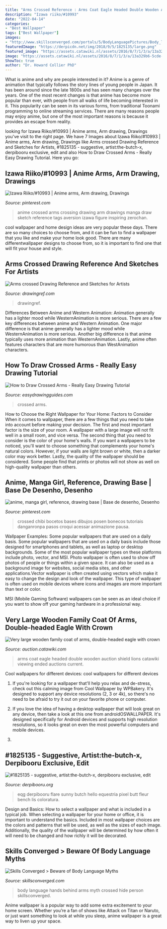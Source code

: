 ```yaml
---
title: "Arms Crossed Reference : Arms Coat Eagle Headed Double Wooden Auction Shield Lions Catawiki Viewing Ended Auctions Current"
description: "Izawa riiko/#10993"
date: "2022-04-14"
categories:
- "Best Wallpaper"
tags: ["Best Wallpaper"]
images:
- "http://www.skillsconverged.com/portals/5/BodyLanguagePictures/Body_language_myth_hands_behind.jpg"
featuredImage: "https://derpicdn.net/img/2018/9/5/1825135/large.png"
featured_image: "https://assets.catawiki.nl/assets/2016/8/7/1/3/a/13a329b6-5cde-11e6-9ecb-29a053d35071.jpg"
image: "https://assets.catawiki.nl/assets/2016/8/7/1/3/a/13a329b6-5cde-11e6-9ecb-29a053d35071.jpg"
ShowToc: true
author: "Dr. Howard Collier PhD"
---
```



What is anime and why are people interested in it?
Anime is a genre of animation that typically follows the story lines of young people in Japan. It has been around since the late 1800s and has seen many changes over the years. One of the most recent changes is that anime has become more popular than ever, with people from all walks of life becoming interested in it. This popularity can be seen in its various forms, from traditional Toonami programming to online streaming services. There are many reasons people may enjoy anime, but one of the most important reasons is because it provides an escape from reality.

	

		
looking for Izawa Riiko/#10993 | Anime arms, Arm drawing, Drawings you've visit to the right page. We have 7 Images about Izawa Riiko/#10993 | Anime arms, Arm drawing, Drawings like Arms crossed Drawing Reference and Sketches for Artists, #1825135 - suggestive, artist:the-butch-x, derpibooru exclusive, edit and also How to Draw Crossed Arms - Really Easy Drawing Tutorial. Here you go:
		
    
## Izawa Riiko/#10993 | Anime Arms, Arm Drawing, Drawings

<img loading=lazy src="https://i.pinimg.com/originals/af/64/cd/af64cd8ba1c41ac96cb25484b41406f5.jpg" onerror="this.onerror=null;this.src='https://tse2.mm.bing.net/th?id=OIP._gBzVO_qXd8aE4lUSdXueAHaLT&amp;pid=15.1';" alt="Izawa Riiko/#10993 | Anime arms, Arm drawing, Drawings">

_Source: pinterest.com_

>anime crossed arms crossing drawing arm drawings manga draw sketch reference tags aversion izawa figure inspiring zerochan. 

	

cool wallpaper and home design ideas are very popular these days. There are so many choices to choose from, and it can be fun to find a wallpaper that you like and make your home look good. There are many differentwallpaper designs to choose from, so it is important to find one that will fit your house and style.

    
## Arms Crossed Drawing Reference And Sketches For Artists

<img loading=lazy src="https://drawingref.com/wp-content/uploads/2021/03/arms_crossed_drawing_reference1-731x1024.jpg" onerror="this.onerror=null;this.src='https://tse1.mm.bing.net/th?id=OIP.x_Gywz6ASrM3N4Ac-uHpwgHaKX&amp;pid=15.1';" alt="Arms crossed Drawing Reference and Sketches for Artists">

_Source: drawingref.com_

>drawingref. 

	

Differences Between Anime and Western Animation: Animation generally has a lighter mood while WesternAnimation is more serious.
There are a few key differences between anime and Western Animation. One major difference is that anime generally has a lighter mood while WesternAnimation is more serious. Another big difference is that anime typically uses more animation than WesternAnimation. Lastly, anime often features characters that are more humorous than WestAnimation characters.

    
## How To Draw Crossed Arms - Really Easy Drawing Tutorial

<img loading=lazy src="https://easydrawingguides.com/wp-content/uploads/2020/06/Crossed-Arm-Step-06.png" onerror="this.onerror=null;this.src='https://tse4.mm.bing.net/th?id=OIP.0WH0VF1tsbjAQd2tWgTPyQHaHY&amp;pid=15.1';" alt="How to Draw Crossed Arms - Really Easy Drawing Tutorial">

_Source: easydrawingguides.com_

>crossed arms. 

	

How to Choose the Right Wallpaper for Your Home: Factors to Consider
When it comes to wallpaper, there are a few things that you need to take into account before making your decision. The first and most important factor is the size of your room. A wallpaper with a large image will not fit well in a small room, and vice versa. 
The second thing that you need to consider is the color of your home's walls. If you want a wallpapers to be noticed, you'll want to choose something that complements your home's natural colors. However, if your walls are light brown or white, then a darker color may work better. 
Lastly, the quality of the wallpaper should be considered. Some people find that prints or photos will not show as well on high-quality wallpaper than others.

    
## Anime, Manga Girl, Reference, Drawing Base | Base De Desenho, Desenho

<img loading=lazy src="https://i.pinimg.com/736x/5b/46/a6/5b46a677471da3b5828b3917787eef07.jpg" onerror="this.onerror=null;this.src='https://tse1.mm.bing.net/th?id=OIP.iK0IkgCzSgViQZz10stueQHaKW&amp;pid=15.1';" alt="anime, manga girl, reference, drawing base | Base de desenho, Desenho">

_Source: pinterest.com_

>crossed chibi bocetos bases dibujos posen bonecos tutoriais danganronpa pasos croqui acessar animazione pausa. 

	

Wallpaper Examples: Some popular wallpapers that are used on a daily basis.
Some popular wallpapers that are used on a daily basis include those designed for smartphones and tablets, as well as laptop or desktop backgrounds. Some of the most popular wallpaper types on these platforms include photo, vector, and MSI. 
Photo wallpaper is often used to show off photos of people or things within a given space. It can also be used as a background image for websites, social media sites, and other applications.Vector wallpaper is often created using vectors which make it easy to change the design and look of the wallpaper. This type of wallpaper is often used on mobile devices where icons and images are more important than text or color. 

MSI (Mobile Gaming Software) wallpapers can be seen as an ideal choice if you want to show off your gaming hardware in a professional way.

    
## Very Large Wooden Family Coat Of Arms, Double-headed Eagle With Crown

<img loading=lazy src="https://assets.catawiki.nl/assets/2016/8/7/1/3/a/13a329b6-5cde-11e6-9ecb-29a053d35071.jpg" onerror="this.onerror=null;this.src='https://tse2.mm.bing.net/th?id=OIP.2uSvHOjfVNS_mBELGcNddgHaJ4&amp;pid=15.1';" alt="Very large wooden family coat of arms, double-headed eagle with crown">

_Source: auction.catawiki.com_

>arms coat eagle headed double wooden auction shield lions catawiki viewing ended auctions current. 

	

Cool wallpapers for different devices:
cool wallpapers for different devices 

1. If you're looking for a wallpaper that'll help you relax and de-stress, check out this calming image from Cool Wallpaper by WPBakery. It's designed to support any device resolutions (2, 3 or 4k), so there's no need to be afraid to try it out on your favorite phone or computer.

2. If you love the idea of having a desktop wallpaper that will look great on any device, then take a look at this one from androidOSWALLPAPER. It's designed specifically for Android devices and supports high resolution resolutions, so it looks great on even the most powerful computers and mobile devices.

3.

    
## #1825135 - Suggestive, Artist:the-butch-x, Derpibooru Exclusive, Edit

<img loading=lazy src="https://derpicdn.net/img/2018/9/5/1825135/large.png" onerror="this.onerror=null;this.src='https://tse1.mm.bing.net/th?id=OIP.GI5Bofq72__cRDz6uZKLUQHaCV&amp;pid=15.1';" alt="#1825135 - suggestive, artist:the-butch-x, derpibooru exclusive, edit">

_Source: derpibooru.org_

>eqg derpibooru flare sunny butch hello equestria pixel butt fleur bench lis coloratura. 

	

Design and Basics: How to select a wallpaper and what is included in a typical job.
When selecting a wallpaper for your home or office, it is important to understand the basics. Included in most wallpaper choices are the colors and patterns that will be used, as well as the sizes of each image. Additionally, the quality of the wallpaper will be determined by how often it will need to be changed and how richly it will be decorated.

    
## Skills Converged &gt; Beware Of Body Language Myths

<img loading=lazy src="http://www.skillsconverged.com/portals/5/BodyLanguagePictures/Body_language_myth_hands_behind.jpg" onerror="this.onerror=null;this.src='https://tse2.mm.bing.net/th?id=OIP.8BYIxew_-j8W9WbNyNRyrgHaLH&amp;pid=15.1';" alt="Skills Converged &gt; Beware of Body Language Myths">

_Source: skillsconverged.com_

>body language hands behind arms myth crossed hide person skillsconverged. 

	

Anime wallpaper is a popular way to add some extra excitement to your home screen. Whether you’re a fan of shows like Attack on Titan or Naruto, or just want something to look at while you sleep, anime wallpaper is a great way to liven up your space.

